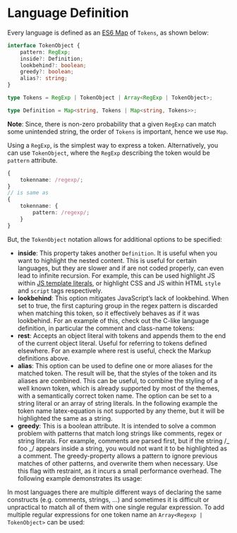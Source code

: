 # Language Definition

Every language is defined as an [ES6 Map](https://developer.mozilla.org/en-US/docs/Web/JavaScript/Reference/Global_Objects/Map)
of `Tokens`, as shown below:

```ts
interface TokenObject {
    pattern: RegExp;
    inside?: Definition;
    lookbehind?: boolean;
    greedy?: boolean;
    alias?: string;
}

type Tokens = RegExp | TokenObject | Array<RegExp | TokenObject>;

type Definition = Map<string, Tokens | Map<string, Tokens>>;
```

**Note**: Since, there is non-zero probability that a given `RegExp` can match some unintended string, the order of `Tokens` is important, hence we use `Map`.

Using a `RegExp`, is the simplest way to express a token. Alternatively, you can use `TokenObject`,
where the `RegExp` describing the token would be `pattern` attribute.

```ts
{
    tokenname: /regexp/;
}
// is same as
{
    tokenname: {
        pattern: /regexp/;
    }
}
```

But, the `TokenObject` notation allows for additional options to be specified:

* **inside**: This property takes another `Definition`. It is useful when you want to highlight the nested content. This is useful for certain languages, but they are slower and if are not coded properly, can even lead to infinite recursion. For example, this can be used highlight JS within [JS template literals](https://developer.mozilla.org/en-US/docs/Web/JavaScript/Reference/Template_literals), or highlight CSS and JS within HTML `style` and `script` tags respectively.
* **lookbehind**: This option mitigates JavaScript’s lack of lookbehind. When set to true, the first capturing group in the regex pattern is discarded when matching this token, so it effectively behaves as if it was lookbehind. For an example of this, check out the C-like language definition, in particular the comment and class-name tokens:
* **rest**: Accepts an object literal with tokens and appends them to the end of the current object literal. Useful for referring to tokens defined elsewhere. For an example where rest is useful, check the Markup definitions above.
* **alias**: This option can be used to define one or more aliases for the matched token. The result will be, that the styles of the token and its aliases are combined. This can be useful, to combine the styling of a well known token, which is already supported by most of the themes, with a semantically correct token name. The option can be set to a string literal or an array of string literals. In the following example the token name latex-equation is not supported by any theme, but it will be highlighted the same as a string.
* **greedy**: This is a boolean attribute. It is intended to solve a common problem with patterns that match long strings like comments, regex or string literals. For example, comments are parsed first, but if the string /_ foo _/ appears inside a string, you would not want it to be highlighted as a comment. The greedy-property allows a pattern to ignore previous matches of other patterns, and overwrite them when necessary. Use this flag with restraint, as it incurs a small performance overhead. The following example demonstrates its usage:

In most languages there are multiple different ways of declaring the same constructs (e.g. comments, strings, ...) and sometimes it is difficult or unpractical to match all of them with one single regular expression. To add multiple regular expressions for one token name an `Array<Regexp | TokenObject>` can be used:
